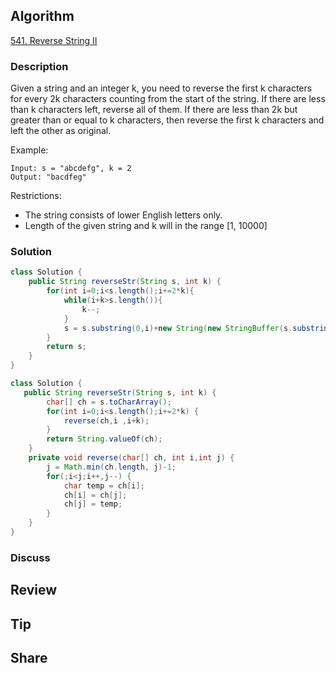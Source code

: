 ## Algorithm

[541. Reverse String II](https://leetcode.com/problems/reverse-string-ii/)

### Description

Given a string and an integer k, you need to reverse the first k characters for every 2k characters counting from the start of the string. If there are less than k characters left, reverse all of them. If there are less than 2k but greater than or equal to k characters, then reverse the first k characters and left the other as original.

Example:

```
Input: s = "abcdefg", k = 2
Output: "bacdfeg"
```

Restrictions:

- The string consists of lower English letters only.
- Length of the given string and k will in the range [1, 10000]

### Solution

```java
class Solution {
    public String reverseStr(String s, int k) {
        for(int i=0;i<s.length();i+=2*k){
            while(i+k>s.length()){
                k--;
            }
            s = s.substring(0,i)+new String(new StringBuffer(s.substring(i,i+k)).reverse())+s.substring(i+k);
        }
        return s;
    }
}
```

```JAVA
class Solution {
   public String reverseStr(String s, int k) {
    	char[] ch = s.toCharArray();
        for(int i=0;i<s.length();i+=2*k) {
        	reverse(ch,i ,i+k);
        }
        return String.valueOf(ch);
    }
    private void reverse(char[] ch, int i,int j) {
    	j = Math.min(ch.length, j)-1;
    	for(;i<j;i++,j--) {
    		char temp = ch[i];
    		ch[i] = ch[j];
    		ch[j] = temp;
    	}
    }
}
```

### Discuss

## Review


## Tip


## Share
